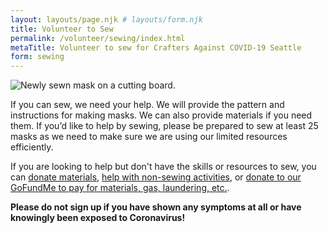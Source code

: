 ```yaml
---
layout: layouts/page.njk # layouts/form.njk
title: Volunteer to Sew
permalink: /volunteer/sewing/index.html
metaTitle: Volunteer to sew for Crafters Against COVID-19 Seattle
form: sewing
---
```


![Newly sewn mask on a cutting board.](/images/sewing-1.jpg)

If you can sew, we need your help. We will provide the pattern and instructions for making masks. We can also provide materials if you need them. If you’d like to help by sewing, please be prepared to sew at least 25 masks as we need to make sure we are using our limited resources efficiently.

If you are looking to help but don't have the skills or resources to sew, you can [donate materials](/volunteer/donate/), [help with non-sewing activities](/volunteer/non-sewing/), or [donate to our GoFundMe to pay for materials, gas, laundering, etc.](https://charity.gofundme.com/o/en/donate-widget/21157).

**Please do not sign up if you have shown any symptoms at all or have knowingly been exposed to Coronavirus!**
